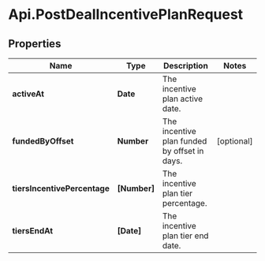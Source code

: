 # Api.PostDealIncentivePlanRequest

## Properties

Name | Type | Description | Notes
------------ | ------------- | ------------- | -------------
**activeAt** | **Date** | The incentive plan active date. | 
**fundedByOffset** | **Number** | The incentive plan funded by offset in days. | [optional] 
**tiersIncentivePercentage** | **[Number]** | The incentive plan tier percentage. | 
**tiersEndAt** | **[Date]** | The incentive plan tier end date. | 


